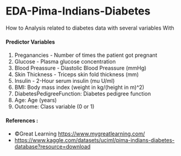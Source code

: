 # EDA-Pima-Indians-Diabetes
How to Analysis related to diabetes data with several variables With 

#### Predictor Variables
1. Preganancies - Number of times the patient got pregnant
2. Glucose - Plasma glucose concentration
3. Blood Preassure - Diastolic Blood Preassure (mmHg)
4. Skin Thickness - Triceps skin fold thickness (mm)
5. Insulin - 2-Hour serum insulin (mu U/ml)
6. BMI: Body mass index (weight in kg/(height in m)^2)
7. DiabetesPedigreeFunction: Diabetes pedigree function
8. Age: Age (years)
9. Outcome: Class variable (0 or 1)

#### References :
- ©Great Learning https://www.mygreatlearning.com/
- https://www.kaggle.com/datasets/uciml/pima-indians-diabetes-database?resource=download
